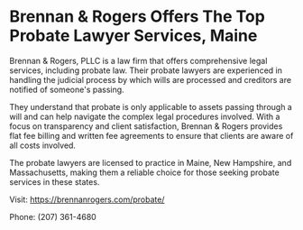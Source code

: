 # Brennan & Rogers Offers The Top Probate Lawyer Services, Maine
Brennan & Rogers, PLLC is a law firm that offers comprehensive legal services, including probate law. Their probate lawyers are experienced in handling the judicial process by which wills are processed and creditors are notified of someone's passing.

They understand that probate is only applicable to assets passing through a will and can help navigate the complex legal procedures involved. With a focus on transparency and client satisfaction, Brennan & Rogers provides flat fee billing and written fee agreements to ensure that clients are aware of all costs involved.

The probate lawyers are licensed to practice in Maine, New Hampshire, and Massachusetts, making them a reliable choice for those seeking probate services in these states.

Visit: https://brennanrogers.com/probate/

Phone: (207) 361-4680
